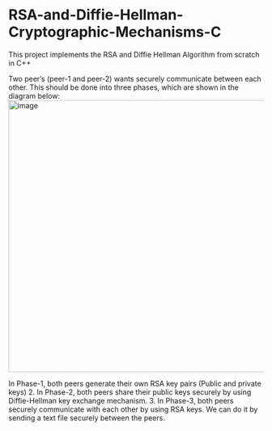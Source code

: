 # RSA-and-Diffie-Hellman-Cryptographic-Mechanisms-C
This project implements the RSA and Diffie Hellman Algorithm from scratch in C++

Two peer’s (peer-1 and peer-2) wants securely communicate between each other.
This should be done into three phases, which are shown in the diagram below:
<img width="538" alt="image" src="https://github.com/manya-imran/RSA-and-Diffie-Hellman-Cryptographic-Mechanisms-C/assets/167977645/c7eedc3b-01fd-4b90-a015-6f07707a505d">

In Phase-1, both peers generate their own RSA key pairs (Public and private
keys)
2. In Phase-2, both peers share their public keys securely by using Diffie-Hellman
key exchange mechanism.
3. In Phase-3, both peers securely communicate with each other by using RSA
keys. We can do it by sending a text file securely between the peers.

